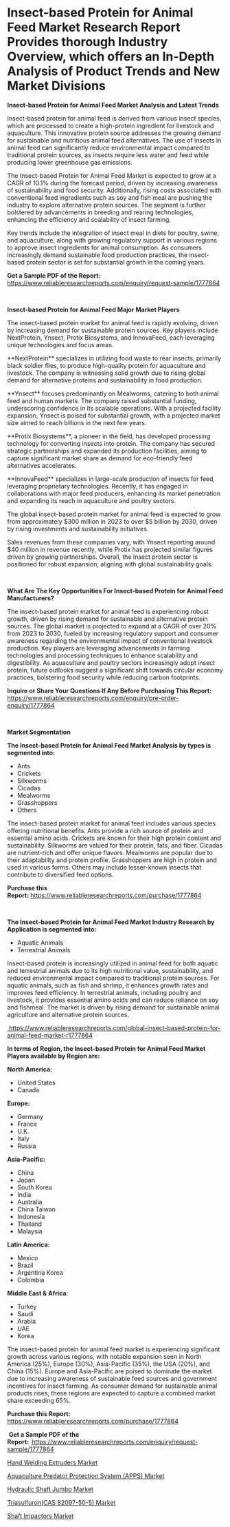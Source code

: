 <p><h1>Insect-based Protein for Animal Feed Market Research Report Provides thorough Industry Overview, which offers an In-Depth Analysis of Product Trends and New Market Divisions</h1></p><p><strong>Insect-based Protein for Animal Feed Market Analysis and Latest Trends</strong></p>
<p><p>Insect-based protein for animal feed is derived from various insect species, which are processed to create a high-protein ingredient for livestock and aquaculture. This innovative protein source addresses the growing demand for sustainable and nutritious animal feed alternatives. The use of insects in animal feed can significantly reduce environmental impact compared to traditional protein sources, as insects require less water and feed while producing lower greenhouse gas emissions.</p><p>The Insect-based Protein for Animal Feed Market is expected to grow at a CAGR of 10.1% during the forecast period, driven by increasing awareness of sustainability and food security. Additionally, rising costs associated with conventional feed ingredients such as soy and fish meal are pushing the industry to explore alternative protein sources. The segment is further bolstered by advancements in breeding and rearing technologies, enhancing the efficiency and scalability of insect farming.</p><p>Key trends include the integration of insect meal in diets for poultry, swine, and aquaculture, along with growing regulatory support in various regions to approve insect ingredients for animal consumption. As consumers increasingly demand sustainable food production practices, the insect-based protein sector is set for substantial growth in the coming years.</p></p>
<p><strong>Get a Sample PDF of the Report:&nbsp;</strong> <a href="https://www.reliableresearchreports.com/enquiry/request-sample/1777864?utm_campaign=11&utm_medium=2&utm_source=Github&utm_content=ia&utm_term=01112024&utm_id=insect-based-protein-for-animal-feed">https://www.reliableresearchreports.com/enquiry/request-sample/1777864</a></p>
<p>&nbsp;</p>
<p><strong>Insect-based Protein for Animal Feed Major Market Players</strong></p>
<p><p>The insect-based protein market for animal feed is rapidly evolving, driven by increasing demand for sustainable protein sources. Key players include NextProtein, Ynsect, Protix Biosystems, and InnovaFeed, each leveraging unique technologies and focus areas.</p><p>**NextProtein** specializes in utilizing food waste to rear insects, primarily black soldier flies, to produce high-quality protein for aquaculture and livestock. The company is witnessing solid growth due to rising global demand for alternative proteins and sustainability in food production.</p><p>**Ynsect** focuses predominantly on Mealworms, catering to both animal feed and human markets. The company raised substantial funding, underscoring confidence in its scalable operations. With a projected facility expansion, Ynsect is poised for substantial growth, with a projected market size aimed to reach billions in the next few years.</p><p>**Protix Biosystems**, a pioneer in the field, has developed processing technology for converting insects into protein. The company has secured strategic partnerships and expanded its production facilities, aiming to capture significant market share as demand for eco-friendly feed alternatives accelerates.</p><p>**InnovaFeed** specializes in large-scale production of insects for feed, leveraging proprietary technologies. Recently, it has engaged in collaborations with major feed producers, enhancing its market penetration and expanding its reach in aquaculture and poultry sectors.</p><p>The global insect-based protein market for animal feed is expected to grow from approximately $300 million in 2023 to over $5 billion by 2030, driven by rising investments and sustainability initiatives.</p><p>Sales revenues from these companies vary, with Ynsect reporting around $40 million in revenue recently, while Protix has projected similar figures driven by growing partnerships. Overall, the insect protein sector is positioned for robust expansion, aligning with global sustainability goals.</p></p>
<p>&nbsp;</p>
<p><strong>What Are The Key Opportunities For Insect-based Protein for Animal Feed Manufacturers?</strong></p>
<p><p>The insect-based protein market for animal feed is experiencing robust growth, driven by rising demand for sustainable and alternative protein sources. The global market is projected to expand at a CAGR of over 20% from 2023 to 2030, fueled by increasing regulatory support and consumer awareness regarding the environmental impact of conventional livestock production. Key players are leveraging advancements in farming technologies and processing techniques to enhance scalability and digestibility. As aquaculture and poultry sectors increasingly adopt insect protein, future outlooks suggest a significant shift towards circular economy practices, bolstering food security while reducing carbon footprints.</p></p>
<p><strong>Inquire or Share Your Questions If Any Before Purchasing This Report:</strong> <a href="https://www.reliableresearchreports.com/enquiry/pre-order-enquiry/1777864?utm_campaign=11&utm_medium=2&utm_source=Github&utm_content=ia&utm_term=01112024&utm_id=insect-based-protein-for-animal-feed">https://www.reliableresearchreports.com/enquiry/pre-order-enquiry/1777864</a></p>
<p>&nbsp;</p>
<p><strong>Market Segmentation</strong></p>
<p><strong>The Insect-based Protein for Animal Feed Market Analysis by types is segmented into:</strong></p>
<p><ul><li>Ants</li><li>Crickets</li><li>Silkworms</li><li>Cicadas</li><li>Mealworms</li><li>Grasshoppers</li><li>Others</li></ul></p>
<p><p>The insect-based protein market for animal feed includes various species offering nutritional benefits. Ants provide a rich source of protein and essential amino acids. Crickets are known for their high protein content and sustainability. Silkworms are valued for their protein, fats, and fiber. Cicadas are nutrient-rich and offer unique flavors. Mealworms are popular due to their adaptability and protein profile. Grasshoppers are high in protein and used in various forms. Others may include lesser-known insects that contribute to diversified feed options.</p></p>
<p><strong>Purchase this Report:&nbsp;</strong><a href="https://www.reliableresearchreports.com/purchase/1777864?utm_campaign=11&utm_medium=2&utm_source=Github&utm_content=ia&utm_term=01112024&utm_id=insect-based-protein-for-animal-feed">https://www.reliableresearchreports.com/purchase/1777864</a></p>
<p>&nbsp;</p>
<p><strong>The Insect-based Protein for Animal Feed Market Industry Research by Application is segmented into:</strong></p>
<p><ul><li>Aquatic Animals</li><li>Terrestrial Animals</li></ul></p>
<p><p>Insect-based protein is increasingly utilized in animal feed for both aquatic and terrestrial animals due to its high nutritional value, sustainability, and reduced environmental impact compared to traditional protein sources. For aquatic animals, such as fish and shrimp, it enhances growth rates and improves feed efficiency. In terrestrial animals, including poultry and livestock, it provides essential amino acids and can reduce reliance on soy and fishmeal. The market is driven by rising demand for sustainable animal agriculture and alternative protein sources.</p></p>
<p><a href="https://www.reliableresearchreports.com/global-insect-based-protein-for-animal-feed-market-r1777864?utm_campaign=11&utm_medium=2&utm_source=Github&utm_content=ia&utm_term=01112024&utm_id=insect-based-protein-for-animal-feed">&nbsp;https://www.reliableresearchreports.com/global-insect-based-protein-for-animal-feed-market-r1777864</a></p>
<p><strong>In terms of Region, the Insect-based Protein for Animal Feed Market Players available by Region are:</strong></p>
<p>
    <p> <strong> North America: </strong>
        <ul>
            <li>United States</li>
            <li>Canada</li>
        </ul>
        </p> 
    <p> <strong> Europe: </strong>
        <ul>
            <li>Germany</li>
            <li>France</li>
            <li>U.K.</li>
            <li>Italy</li>
            <li>Russia</li>
        </ul>
        </p> 
    <p> <strong> Asia-Pacific: </strong>
        <ul>
            <li>China</li>
            <li>Japan</li>
            <li>South Korea</li>
            <li>India</li>
            <li>Australia</li>
            <li>China Taiwan</li>
            <li>Indonesia</li>
            <li>Thailand</li>
            <li>Malaysia</li>
        </ul>
        </p> 
    <p> <strong> Latin America: </strong>
        <ul>
            <li>Mexico</li>
            <li>Brazil</li>
            <li>Argentina Korea</li>
            <li>Colombia</li>
        </ul>
        </p> 
    <p> <strong> Middle East & Africa: </strong>
        <ul>
            <li>Turkey</li>
            <li>Saudi</li>
            <li>Arabia</li>
            <li>UAE</li>
            <li>Korea</li>
        </ul>
    </p>
    </p>
<p><p>The insect-based protein for animal feed market is experiencing significant growth across various regions, with notable expansion seen in North America (25%), Europe (30%), Asia-Pacific (35%), the USA (20%), and China (15%). Europe and Asia-Pacific are poised to dominate the market due to increasing awareness of sustainable feed sources and government incentives for insect farming. As consumer demand for sustainable animal products rises, these regions are expected to capture a combined market share exceeding 65%.</p></p>
<p><strong>Purchase this Report: </strong><a href="https://www.reliableresearchreports.com/purchase/1777864?utm_campaign=11&utm_medium=2&utm_source=Github&utm_content=ia&utm_term=01112024&utm_id=insect-based-protein-for-animal-feed">https://www.reliableresearchreports.com/purchase/1777864</a></p>
<p>&nbsp;<strong>Get a Sample PDF of the Report:&nbsp;&nbsp;</strong><a href="https://www.reliableresearchreports.com/enquiry/request-sample/1777864?utm_campaign=11&utm_medium=2&utm_source=Github&utm_content=ia&utm_term=01112024&utm_id=insect-based-protein-for-animal-feed">https://www.reliableresearchreports.com/enquiry/request-sample/1777864</a></p>
<p><strong></strong></p>
<p><p><a href="https://issuu.com/reportprime-2/docs/hand-welding-extruders-market-size-_abc86f3de5be9c?utm_campaign=11&utm_medium=2&utm_source=Github&utm_content=ia&utm_term=01112024&utm_id=insect-based-protein-for-animal-feed">Hand Welding Extruders Market</a></p><p><a href="https://github.com/ellinutterosx5/Market-Research-Report-List-1/blob/main/aquaculture-predator-protection-system-apps-market.md?utm_campaign=11&utm_medium=2&utm_source=Github&utm_content=ia&utm_term=01112024&utm_id=insect-based-protein-for-animal-feed">Aquaculture Predator Protection System (APPS) Market</a></p><p><a href="https://issuu.com/reportprime-2/docs/hydraulic-shaft-jumbo-market-size-2_f98ac20a2332e9?utm_campaign=11&utm_medium=2&utm_source=Github&utm_content=ia&utm_term=01112024&utm_id=insect-based-protein-for-animal-feed">Hydraulic Shaft Jumbo Market</a></p><p><a href="https://github.com/ambertqocronceb/Market-Research-Report-List-1/blob/main/triasulfuroncas-82097-50-5-market.md?utm_campaign=11&utm_medium=2&utm_source=Github&utm_content=ia&utm_term=01112024&utm_id=insect-based-protein-for-animal-feed">Triasulfuron(CAS 82097-50-5) Market</a></p><p><a href="https://issuu.com/reportprime-2/docs/shaft-impactors-market-size-2030.pp_8b986a74e5533b?utm_campaign=11&utm_medium=2&utm_source=Github&utm_content=ia&utm_term=01112024&utm_id=insect-based-protein-for-animal-feed">Shaft Impactors Market</a></p></p>